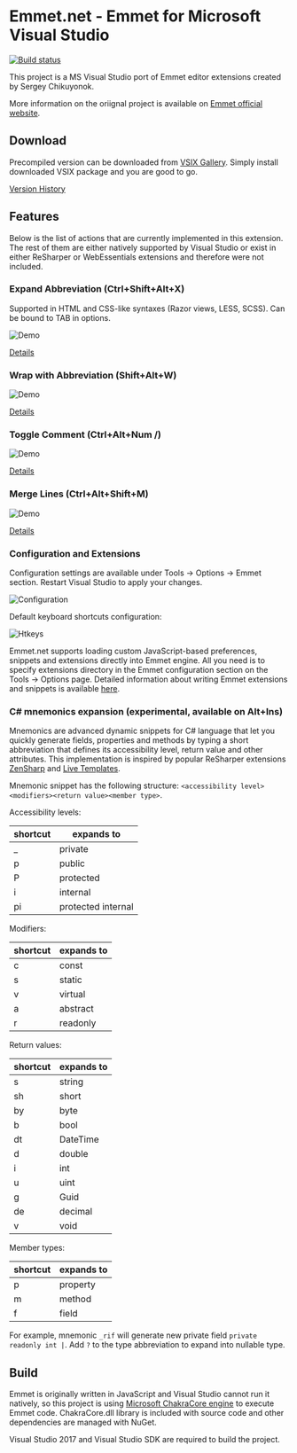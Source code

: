 # Emmet.net - Emmet for Microsoft Visual Studio

[![Build status](https://ci.appveyor.com/api/projects/status/b5sa82u73by2bcq1?svg=true)](https://ci.appveyor.com/project/sergey-rybalkin/emmet-net)

This project is a MS Visual Studio port of Emmet editor extensions created by Sergey Chikuyonok.

More information on the oriignal project is available on [Emmet official website](http://docs.emmet.io/).

## Download

Precompiled version can be downloaded from [VSIX Gallery](http://vsixgallery.com/extension/Emmet.net.Sergey%20Rybalkin.9a011f0e-c870-4faa-aaee-536a8040385c/). Simply install downloaded VSIX package and you are good to go.

[Version History](docs/changelog.md)

## Features

Below is the list of actions that are currently implemented in this extension. The rest of them are either natively supported by Visual Studio or exist in either ReSharper or WebEssentials extensions and therefore were not included.

### Expand Abbreviation (Ctrl+Shift+Alt+X)

Supported in HTML and CSS-like syntaxes (Razor views, LESS, SCSS). Can be bound to TAB in options.

![Demo](docs/i/expand.gif)

[Details](http://docs.emmet.io/actions/expand-abbreviation/)

### Wrap with Abbreviation (Shift+Alt+W)

![Demo](docs/i/wrap.gif)

[Details](http://docs.emmet.io/actions/wrap-with-abbreviation/)

### Toggle Comment (Ctrl+Alt+Num /) 

![Demo](docs/i/comment.gif)

[Details](http://docs.emmet.io/actions/toggle-comment/)

### Merge Lines (Ctrl+Alt+Shift+M) 

![Demo](docs/i/merge.gif)

[Details](http://docs.emmet.io/actions/merge-lines/)

### Configuration and Extensions

Configuration settings are available under Tools -> Options -> Emmet section. Restart Visual Studio to apply your changes.

![Configuration](docs/i/conf.png)

Default keyboard shortcuts configuration:

![Htkeys](docs/i/hotkeys.png)

Emmet.net supports loading custom JavaScript-based preferences, snippets and extensions directly into Emmet engine. All you need is to specify extensions directory in the Emmet configuration section on the Tools -> Options page. Detailed information about writing Emmet extensions and snippets is available [here](http://docs.emmet.io/customization).

### C# mnemonics expansion (experimental, available on Alt+Ins)

Mnemonics are advanced dynamic snippets for C# language that let you quickly generate fields, properties and methods by typing a short abbreviation that defines its accessibility level, return value and other attributes. This implementation is inspired by popular ReSharper extensions [ZenSharp](https://github.com/ulex/ZenSharp) and [Live Templates](https://resharper-plugins.jetbrains.com/packages/JetBrains.Mnemonics/).

Mnemonic snippet has the following structure: `<accessibility level><modifiers><return value><member type>`.

Accessibility levels:

| shortcut | expands to         |
|----------|--------------------|
| _        | private            |
| p        | public             |
| P        | protected          |
| i        | internal           |
| pi       | protected internal |

Modifiers:

| shortcut | expands to         |
|----------|--------------------|
| c        | const              |
| s        | static             |
| v        | virtual            |
| a        | abstract           |
| r        | readonly           |

Return values:

| shortcut | expands to |
|----------|------------|
| s        | string     |
| sh       | short      |
| by       | byte       |
| b        | bool       |
| dt       | DateTime   |
| d        | double     |
| i        | int        |
| u        | uint       |
| g        | Guid       |
| de       | decimal    |
| v        | void       |

Member types:

| shortcut | expands to |
|----------|------------|
| p        | property   |
| m        | method     |
| f        | field      |

For example, mnemonic `_rif` will generate new private field `private readonly int |`. Add `?` to the type abbreviation to expand into nullable type.

## Build

Emmet is originally written in JavaScript and Visual Studio cannot run it natively, so this project is using [Microsoft ChakraCore engine](https://github.com/Microsoft/ChakraCore) to execute Emmet code. ChakraCore.dll library is included with source code and other dependencies are managed with NuGet.

Visual Studio 2017 and Visual Studio SDK are required to build the project.